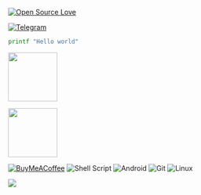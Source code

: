 <!--![visitors](https://visitor-badge.laobi.icu/badge?page_id=vullk4n.vullk4n)-->
[![Open Source Love](https://badges.frapsoft.com/os/v1/open-source.svg?v=102)](https://github.com/ellerbrock/open-source-badge/)

[![Telegram](https://img.shields.io/badge/Telegram-2CA5E0?style=for-the-badge&logo=telegram&logoColor=white/)](https://t.me/vullk4n)

```bash
printf "Hello world"
```
</p> <img width="100" src="https://user-images.githubusercontent.com/46964018/92511405-a5d08d80-f1e3-11ea-8883-7f063030787a.gif"></p>
<img src="https://i.imgur.com/VP9QIDJ.gif" width="100px" height="100px" align="center">

<a href="https://www.paypal.com/donate?business=EJKPLM3D6LT4W&no_recurring=0&item_name=buy+me+a+coffee&currency_code=USD"><img alt="BuyMeACoffee" src="https://img.shields.io/badge/Buy%20Me%20a%20Coffee-ffdd00?style=for-the-badge&logo=buy-me-a-coffee&logoColor=black"/></a>
<img alt="Shell Script" src="https://img.shields.io/badge/shell_script-%23121011.svg?style=for-the-badge&logo=gnu-bash&logoColor=white"/>
<img alt="Android" src="https://img.shields.io/badge/Android-3DDC84?style=for-the-badge&logo=android&logoColor=white"/>
<img alt="Git" src="https://img.shields.io/badge/git-%23F05033.svg?style=for-the-badge&logo=git&logoColor=white"/>
<img alt="Linux" src="https://img.shields.io/badge/Linux-FCC624?style=for-the-badge&logo=linux&logoColor=black">

<p align="lefth"><a href="https://github.com/vullk4n"><img src="https://github-readme-stats.vercel.app/api/top-langs/?username=vullk4n&theme=dark&layout=compact"></a></p>
